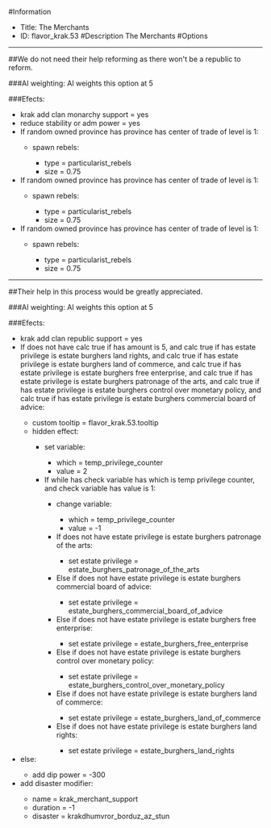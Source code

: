 #Information
 - Title: The Merchants
 - ID: flavor_krak.53
#Description
The Merchants
#Options

___
##We do not need their help reforming as there won't be a republic to reform.

###AI weighting:
AI weights this option at 5


###Efects:<ul><li>krak add clan monarchy support = yes</li><li>reduce stability or adm power = yes</li><li>If random owned province has province has center of trade of level is 1:</li><ul><li>spawn rebels:</li><ul><li>type = particularist_rebels</li><li>size = 0.75</li></ul></ul><li>If random owned province has province has center of trade of level is 1:</li><ul><li>spawn rebels:</li><ul><li>type = particularist_rebels</li><li>size = 0.75</li></ul></ul><li>If random owned province has province has center of trade of level is 1:</li><ul><li>spawn rebels:</li><ul><li>type = particularist_rebels</li><li>size = 0.75</li></ul></ul></ul>

___
##Their help in this process would be greatly appreciated.

###AI weighting:
AI weights this option at 5


###Efects:<ul><li>krak add clan republic support = yes</li><li>If does not have calc true if has amount is 5, and calc true if has estate privilege is estate burghers land rights, and calc true if has estate privilege is estate burghers land of commerce, and calc true if has estate privilege is estate burghers free enterprise, and calc true if has estate privilege is estate burghers patronage of the arts, and calc true if has estate privilege is estate burghers control over monetary policy, and calc true if has estate privilege is estate burghers commercial board of advice:</li><ul><li>custom tooltip = flavor_krak.53.tooltip</li><li>hidden effect:</li><ul><li>set variable:</li><ul><li>which = temp_privilege_counter</li><li>value = 2</li></ul><li>If while has check variable has which is temp privilege counter, and check variable has value is 1:</li><ul><li>change variable:</li><ul><li>which = temp_privilege_counter</li><li>value = -1</li></ul><li>If does not have estate privilege is estate burghers patronage of the arts:</li><ul><li>set estate privilege = estate_burghers_patronage_of_the_arts</li></ul><li>Else if does not have estate privilege is estate burghers commercial board of advice:</li><ul><li>set estate privilege = estate_burghers_commercial_board_of_advice</li></ul><li>Else if does not have estate privilege is estate burghers free enterprise:</li><ul><li>set estate privilege = estate_burghers_free_enterprise</li></ul><li>Else if does not have estate privilege is estate burghers control over monetary policy:</li><ul><li>set estate privilege = estate_burghers_control_over_monetary_policy</li></ul><li>Else if does not have estate privilege is estate burghers land of commerce:</li><ul><li>set estate privilege = estate_burghers_land_of_commerce</li></ul><li>Else if does not have estate privilege is estate burghers land rights:</li><ul><li>set estate privilege = estate_burghers_land_rights</li></ul></ul></ul></ul><li>else:</li><ul><li>add dip power = -300</li></ul><li>add disaster modifier:</li><ul><li>name = krak_merchant_support</li><li>duration = -1</li><li>disaster = krakdhumvror_borduz_az_stun</li></ul></ul>
